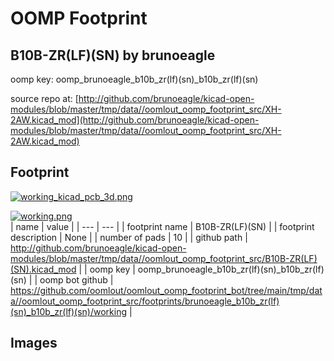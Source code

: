 # OOMP Footprint  
## B10B-ZR(LF)(SN)  by brunoeagle  
  
oomp key: oomp_brunoeagle_b10b_zr(lf)(sn)_b10b_zr(lf)(sn)  
  
source repo at: [http://github.com/brunoeagle/kicad-open-modules/blob/master/tmp/data//oomlout_oomp_footprint_src/XH-2AW.kicad_mod](http://github.com/brunoeagle/kicad-open-modules/blob/master/tmp/data//oomlout_oomp_footprint_src/XH-2AW.kicad_mod)  
## Footprint  
  
[![working_kicad_pcb_3d.png](working_kicad_pcb_3d_600.png)](working_kicad_pcb_3d.png)  
  
[![working.png](working_600.png)](working.png)  
| name | value | 
| --- | --- | 
| footprint name | B10B-ZR(LF)(SN) | 
| footprint description | None | 
| number of pads | 10 | 
| github path | http://github.com/brunoeagle/kicad-open-modules/blob/master/tmp/data//oomlout_oomp_footprint_src/B10B-ZR(LF)(SN).kicad_mod | 
| oomp key | oomp_brunoeagle_b10b_zr(lf)(sn)_b10b_zr(lf)(sn) | 
| oomp bot github | https://github.com/oomlout/oomlout_oomp_footprint_bot/tree/main/tmp/data//oomlout_oomp_footprint_src/footprints/brunoeagle_b10b_zr(lf)(sn)_b10b_zr(lf)(sn)/working | 
## Images  
